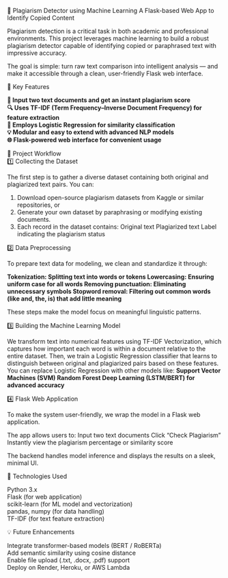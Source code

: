 🧠 Plagiarism Detector using Machine Learning
A Flask-based Web App to Identify Copied Content

Plagiarism detection is a critical task in both academic and professional environments. This project leverages machine learning to build a robust plagiarism detector capable of identifying copied or paraphrased text with impressive accuracy.

The goal is simple: turn raw text comparison into intelligent analysis — and make it accessible through a clean, user-friendly Flask web interface.

🚀 Key Features

**🧾 Input two text documents and get an instant plagiarism score <br>
🔍 Uses TF-IDF (Term Frequency–Inverse Document Frequency) for feature extraction <br>
🧠 Employs Logistic Regression for similarity classification <br>
💡 Modular and easy to extend with advanced NLP models <br>
🌐 Flask-powered web interface for convenient usage<br>**

🧩 Project Workflow <br>
1️⃣ Collecting the Dataset

The first step is to gather a diverse dataset containing both original and plagiarized text pairs.
You can:

1. Download open-source plagiarism datasets from Kaggle or similar repositories, or
2. Generate your own dataset by paraphrasing or modifying existing documents.
3. Each record in the dataset contains:
Original text
Plagiarized text
Label indicating the plagiarism status

2️⃣ Data Preprocessing

To prepare text data for modeling, we clean and standardize it through:

**Tokenization: Splitting text into words or tokens
Lowercasing: Ensuring uniform case for all words
Removing punctuation: Eliminating unnecessary symbols
Stopword removal: Filtering out common words (like and, the, is) that add little meaning**

These steps make the model focus on meaningful linguistic patterns.

3️⃣ Building the Machine Learning Model

We transform text into numerical features using TF-IDF Vectorization, which captures how important each word is within a document relative to the entire dataset.
Then, we train a Logistic Regression classifier that learns to distinguish between original and plagiarized pairs based on these features.
You can replace Logistic Regression with other models like:
**Support Vector Machines (SVM)
Random Forest
Deep Learning (LSTM/BERT) for advanced accuracy**

4️⃣ Flask Web Application

To make the system user-friendly, we wrap the model in a Flask web application.

The app allows users to:
Input two text documents
Click “Check Plagiarism”
Instantly view the plagiarism percentage or similarity score

The backend handles model inference and displays the results on a sleek, minimal UI.

🧪 Technologies Used

Python 3.x <br>
Flask (for web application) <br>
scikit-learn (for ML model and vectorization) <br>
pandas, numpy (for data handling) <br>
TF-IDF (for text feature extraction) <br>


💡 Future Enhancements

Integrate transformer-based models (BERT / RoBERTa) <br>
Add semantic similarity using cosine distance <br>
Enable file upload (.txt, .docx, .pdf) support <br>
Deploy on Render, Heroku, or AWS Lambda <br>
